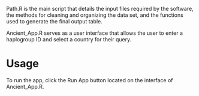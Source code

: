 Path.R is the main script that details the input files required by the software, the methods for cleaning and organizing the data set, and the functions used to generate the final output table.

Ancient_App.R serves as a user interface that allows the user to enter a haplogroup ID and select a country for their query.

# Usage
To run the app, click the Run App button located on the interface of Ancient_App.R.
